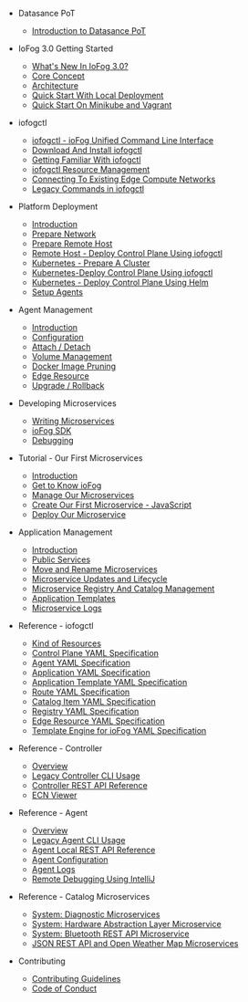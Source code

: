 <!-- docs/_sidebar.md -->



* Datasance PoT
  * [Introduction to Datasance PoT](./)
* IoFog 3.0 Getting Started
  * [What's New In IoFog 3.0?](./ioFog_3.0/getting-started/whats-new)
   * [Core Concept](./ioFog_3.0/getting-started/core-concepts)
  * [Architecture](./ioFog_3.0/getting-started/architecture)
  * [Quick Start With Local Deployment](./ioFog_3.0/getting-started/quick-start-local)
  * [Quick Start On Minikube and Vagrant](./ioFog_3.0/getting-started/quick-start-minikube)

* iofogctl
  * [iofogctl - ioFog Unified Command Line Interface](./ioFog_3.0/iofogctl/introduction)
  * [Download And Install iofogctl](./ioFog_3.0/iofogctl/download)
  * [Getting Familiar With iofogctl](./ioFog_3.0/iofogctl/getting-familiar)
  * [iofogctl Resource Management](./ioFog_3.0/iofogctl/resource-management)
  * [Connecting To Existing Edge Compute Networks](./ioFog_3.0/iofogctl/connect-disconnect)
  * [Legacy Commands in iofogctl](./ioFog_3.0/iofogctl/legacy)

* Platform Deployment
  * [Introduction](./ioFog_3.0/platform-deployment/introduction)
  * [Prepare Network](./ioFog_3.0/platform-deployment/prepare-your-network)
  * [Prepare Remote Host](./ioFog_3.0/platform-deployment/prepare-your-remote-hosts)
  * [Remote Host - Deploy Control Plane Using iofogctl](./ioFog_3.0/platform-deployment/remote-control-plane)
  * [Kubernetes - Prepare A Cluster](./ioFog_3.0/platform-deployment/kubernetes-prepare-cluster)
  * [Kubernetes-Deploy Control Plane Using iofogctl](./ioFog_3.0/platform-deployment/kubernetes-iofogctl)
  * [Kubernetes - Deploy Control Plane Using Helm](./ioFog_3.0/platform-deployment/kubernetes-helm)
  * [Setup Agents](./ioFog_3.0/platform-deployment/setup-your-agents)

* Agent Management
  * [Introduction](./ioFog_3.0/agent-management/introduction)
  * [Configuration](./ioFog_3.0/agent-management/agent-configuration)
  * [Attach / Detach](./ioFog_3.0/agent-management/attach-detach)
  * [Volume Management](./ioFog_3.0/agent-management/volumes)
  * [Docker Image Pruning](./ioFog_3.0/agent-management/docker-image-pruning)
  * [Edge Resource](./ioFog_3.0/agent-management/edge-resources)
  * [Upgrade / Rollback](./ioFog_3.0/agent-management/upgrade-rollback)

* Developing Microservices
  * [Writing Microservices](./ioFog_3.0/developing-microservices/overview)
  * [ioFog SDK](./ioFog_3.0/developing-microservices/sdk)
  * [Debugging](./ioFog_3.0/developing-microservices/debugging)

* Tutorial - Our First Microservices
  * [Introduction](./ioFog_3.0/tutorial/introduction)
  * [Get to Know ioFog](./ioFog_3.0/tutorial/get-to-know-iofog)
  * [Manage Our Microservices](./ioFog_3.0/tutorial/manage-our-microservices)
  * [Create Our First Microservice - JavaScript](./ioFog_3.0/tutorial/create-our-first-microservice-javascript)
  * [Deploy Our Microservice](./ioFog_3.0/tutorial/deploy-our-microservice)

* Application Management
  * [Introduction](./ioFog_3.0/applications/introduction)
  * [Public Services](./ioFog_3.0/applications/microservice-exposing)
  * [Move and Rename Microservices](./ioFog_3.0/applications/microservice-move-rename)
  * [Microservice Updates and Lifecycle](./ioFog_3.0/applications/microservice-lifecycle-management)
  * [Microservice Registry And Catalog Management](./ioFog_3.0/applications/microservice-registry-catalog)
  * [Application Templates](./ioFog_3.0/applications/application-templates)
  * [Microservice Logs](./ioFog_3.0/applications/microservice-logs)

* Reference - iofogctl
  * [Kind of Resources](./ioFog_3.0/reference-iofogctl/reference-kinds)
  * [Control Plane YAML Specification](./ioFog_3.0/reference-iofogctl/reference-control-plane)
  * [Agent YAML Specification](./ioFog_3.0/reference-iofogctl/reference-agent)
  * [Application YAML Specification](./ioFog_3.0/reference-iofogctl/reference-application)
  * [Application Template YAML Specification](./ioFog_3.0/reference-iofogctl/reference-application-template)
  * [Route YAML Specification](./ioFog_3.0/reference-iofogctl/reference-route)
  * [Catalog Item YAML Specification](./ioFog_3.0/reference-iofogctl/reference-catalog)
  * [Registry YAML Specification](./ioFog_3.0/reference-iofogctl/reference-registry)
  * [Edge Resource YAML Specification](./ioFog_3.0/reference-iofogctl/reference-edge-resources)
  * [Template Engine for ioFog YAML Specification](./ioFog_3.0/reference-iofogctl/reference-template-engine)

* Reference - Controller
  * [Overview](./ioFog_3.0/reference-controller/overview)
  * [Legacy Controller CLI Usage](./ioFog_3.0/reference-controller/cli-usage)
  * [Controller REST API Reference](./ioFog_3.0/reference-controller/rest-api)
  * [ECN Viewer](./ioFog_3.0/reference-controller/ecn-viewer)

* Reference - Agent
  * [Overview](./ioFog_3.0/reference-agent/overview)
  * [Legacy Agent CLI Usage](./ioFog_3.0/reference-agent/cli-usage)
  * [Agent Local REST API Reference](./ioFog_3.0/reference-agent/rest-api)
  * [Agent Configuration](./ioFog_3.0/reference-agent/configuration)
  * [Agent Logs](./ioFog_3.0/reference-agent/agent-logs)
  * [Remote Debugging Using IntelliJ](./ioFog_3.0/reference-agent/debugging)

* Reference - Catalog Microservices
  * [System: Diagnostic Microservices](./ioFog_3.0/reference-microserivces-catalog/diagnostics)
  * [System: Hardware Abstraction Layer Microservice](./ioFog_3.0/reference-microserivces-catalog/hal)
  * [System: Bluetooth REST API Microservice](./ioFog_3.0/reference-microserivces-catalog/rest-blue)
  * [JSON REST API and Open Weather Map Microservices](./ioFog_3.0/reference-microserivces-catalog/jsonrestapi)

* Contributing
  * [Contributing Guidelines](./ioFog_3.0/contributing/guidelines)
  * [Code of Conduct](./ioFog_3.0/contributing/code-of-conduct)
